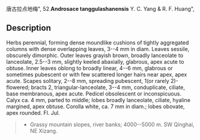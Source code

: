 唐古拉点地梅",
52.**Androsace tanggulashanensis** Y. C. Yang & R. F. Huang",

## Description
Herbs perennial, forming dense moundlike cushions of tightly aggregated columns with dense overlapping leaves, 3--4 mm in diam. Leaves sessile, obscurely dimorphic. Outer leaves grayish brown, broadly lanceolate to lanceolate, 2.5--3 mm, slightly keeled abaxially, glabrous, apex acute to obtuse. Inner leaves oblong to broadly linear, 4--6 mm, glabrous or sometimes pubescent or with few scattered longer hairs near apex, apex acute. Scapes solitary, 2--8 mm, spreading pubescent, 1(or rarely 2)-flowered; bracts 2, triangular-lanceolate, 3--4 mm, conduplicate, ciliate, base membranous, apex acute. Pedicel obsolescent or inconspicuous. Calyx ca. 4 mm, parted to middle; lobes broadly lanceolate, ciliate, hyaline margined, apex obtuse. Corolla white, ca. 7 mm in diam.; lobes obovate, apex rounded. Fl. Jul.

> * Grassy mountain slopes, river banks; 4000--5000 m. SW Qinghai, NE Xizang.
